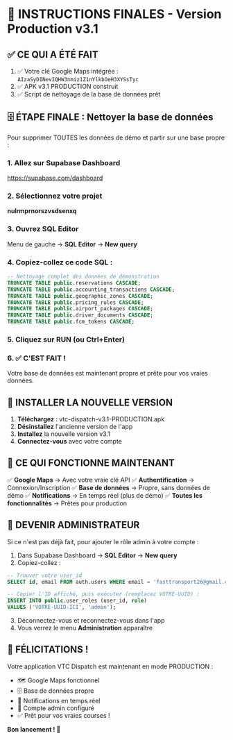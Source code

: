 # 🚀 INSTRUCTIONS FINALES - Version Production v3.1

## ✅ CE QUI A ÉTÉ FAIT

1. ✅ Votre clé Google Maps intégrée : `AIzaSyDINevIQHW3nmiz1Z1nYlkbOeH3XYSsTyc`
2. ✅ APK v3.1 PRODUCTION construit
3. ✅ Script de nettoyage de la base de données prêt

## 🗄️ ÉTAPE FINALE : Nettoyer la base de données

Pour supprimer TOUTES les données de démo et partir sur une base propre :

### 1. Allez sur Supabase Dashboard
https://supabase.com/dashboard

### 2. Sélectionnez votre projet
**nulrmprnorszvsdsenxq**

### 3. Ouvrez SQL Editor
Menu de gauche → **SQL Editor** → **New query**

### 4. Copiez-collez ce code SQL :

```sql
-- Nettoyage complet des données de démonstration
TRUNCATE TABLE public.reservations CASCADE;
TRUNCATE TABLE public.accounting_transactions CASCADE;
TRUNCATE TABLE public.geographic_zones CASCADE;
TRUNCATE TABLE public.pricing_rules CASCADE;
TRUNCATE TABLE public.airport_packages CASCADE;
TRUNCATE TABLE public.driver_documents CASCADE;
TRUNCATE TABLE public.fcm_tokens CASCADE;
```

### 5. Cliquez sur RUN (ou Ctrl+Enter)

### 6. ✅ C'EST FAIT !

Votre base de données est maintenant propre et prête pour vos vraies données.

## 📱 INSTALLER LA NOUVELLE VERSION

1. **Téléchargez** : vtc-dispatch-v3.1-PRODUCTION.apk
2. **Désinstallez** l'ancienne version de l'app
3. **Installez** la nouvelle version v3.1
4. **Connectez-vous** avec votre compte

## 🎯 CE QUI FONCTIONNE MAINTENANT

✅ **Google Maps** → Avec votre vraie clé API
✅ **Authentification** → Connexion/Inscription
✅ **Base de données** → Propre, sans données de démo
✅ **Notifications** → En temps réel (plus de démo)
✅ **Toutes les fonctionnalités** → Prêtes pour production

## 🔐 DEVENIR ADMINISTRATEUR

Si ce n'est pas déjà fait, pour ajouter le rôle admin à votre compte :

1. Dans Supabase Dashboard → **SQL Editor** → **New query**
2. Copiez-collez :

```sql
-- Trouver votre user_id
SELECT id, email FROM auth.users WHERE email = 'fasttransport26@gmail.com';

-- Copier l'ID affiché, puis exécuter (remplacez VOTRE-UUID) :
INSERT INTO public.user_roles (user_id, role)
VALUES ('VOTRE-UUID-ICI', 'admin');
```

3. Déconnectez-vous et reconnectez-vous dans l'app
4. Vous verrez le menu **Administration** apparaître

## 🎊 FÉLICITATIONS !

Votre application VTC Dispatch est maintenant en mode PRODUCTION :
- 🗺️ Google Maps fonctionnel
- 🗄️ Base de données propre
- 🔔 Notifications en temps réel
- 👤 Compte admin configuré
- ✅ Prêt pour vos vraies courses !

**Bon lancement ! 🚀**
